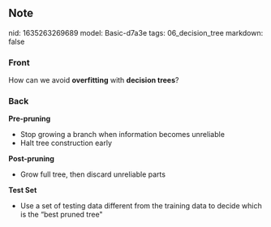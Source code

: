 ## Note
nid: 1635263269689
model: Basic-d7a3e
tags: 06_decision_tree
markdown: false

### Front
How can we avoid <b>overfitting</b> with <b>decision trees</b>?

### Back
<div><strong>Pre-pruning</strong></div><ul><li>Stop growing a branch when information becomes unreliable</li><li>Halt tree construction early</li></ul><div><strong>Post-pruning</strong></div><ul><li>Grow full tree, then discard unreliable parts</li></ul><div><strong>Test Set</strong></div><ul><li>Use a set of testing data different from the training data to decide which is the “best pruned tree"</li></ul>
